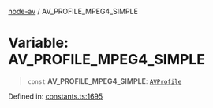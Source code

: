 [node-av](../globals.md) / AV\_PROFILE\_MPEG4\_SIMPLE

# Variable: AV\_PROFILE\_MPEG4\_SIMPLE

> `const` **AV\_PROFILE\_MPEG4\_SIMPLE**: [`AVProfile`](../type-aliases/AVProfile.md)

Defined in: [constants.ts:1695](https://github.com/seydx/av/blob/f8631fc881b394300b1479f511d55cf1c370a87f/src/constants/constants.ts#L1695)

